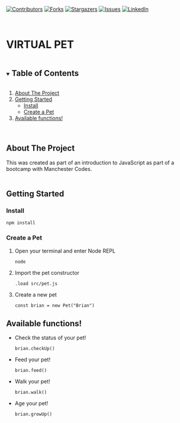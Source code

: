 <!-- PROJECT SHIELDS -->
<!--
*** I'm using markdown "reference style" links for readability.
*** Reference links are enclosed in brackets [ ] instead of parentheses ( ).
*** See the bottom of this document for the declaration of the reference variables
*** for contributors-url, forks-url, etc. This is an optional, concise syntax you may use.
*** https://www.markdownguide.org/basic-syntax/#reference-style-links
-->

[![Contributors][contributors-shield]][contributors-url]
[![Forks][forks-shield]][forks-url]
[![Stargazers][stars-shield]][stars-url]
[![Issues][issues-shield]][issues-url]
[![LinkedIn][linkedin-shield]][linkedin-url]

<br />
<p align="center">
  <h1 style="text-transform: uppercase;">Virtual Pet</h1>
</p>

<details open="open">
  <summary><h2 style="display: inline-block">Table of Contents</h2></summary>
  <ol>
    <li>
      <a href="#about-the-project">About The Project</a>
    </li>
    <li>
      <a href="#getting-started">Getting Started</a>
      <ul>
        <li><a href="#install">Install</a></li>
        <li><a href="#create-a-pet">Create a Pet</a></li>
      </ul>
    </li>
    <li>
      <a href="#available-functions">Available functions!</a>
    </li>
  </ol>
</details>
<br />

## About The Project
This was created as part of an introduction to JavaScript as part of a bootcamp with Manchester Codes. 
<br />
<br />

## Getting Started

### Install
  ```
  npm install
  ```
### Create a Pet
1. Open your terminal and enter Node REPL
    ```
    node
    ```
2. Import the pet constructor
    ```
    .load src/pet.js
    ```
3. Create a new pet
    ```
    const brian = new Pet("Brian")
    ```

## Available functions!
* Check the status of your pet!
    ```
    brian.checkUp()
    ```
* Feed your pet!
    ```
    brian.feed()
    ```
* Walk your pet!
    ```
    brian.walk()
    ```
* Age your pet!
    ```
    brian.growUp()
    ```

<!-- MARKDOWN LINKS & IMAGES -->
[contributors-shield]: https://img.shields.io/github/contributors/GhostPhayce/virtual-pet.svg?style=for-the-badge
[contributors-url]: https://github.com/GhostPhayce/virtual-pet/graphs/contributors
[forks-shield]: https://img.shields.io/github/forks/GhostPhayce/virtual-pet.svg?style=for-the-badge
[forks-url]: https://github.com/GhostPhayce/virtual-pet/network/members
[stars-shield]: https://img.shields.io/github/stars/GhostPhayce/virtual-pet.svg?style=for-the-badge
[stars-url]: https://github.com/GhostPhayce/virtual-pet/stargazers
[issues-shield]: https://img.shields.io/github/issues/GhostPhayce/virtual-pet.svg?style=for-the-badge
[issues-url]: https://github.com/GhostPhayce/virtual-pet/issues
[license-shield]: https://img.shields.io/github/license/GhostPhayce/virtual-pet.svg?style=for-the-badge
[license-url]: https://github.com/GhostPhayce/virtual-pet/blob/master/LICENSE.txt
[linkedin-shield]: https://img.shields.io/badge/-LinkedIn-black.svg?style=for-the-badge&logo=linkedin&colorB=555
[linkedin-url]: https://www.linkedin.com/in/thomas-ramsden-95894013b